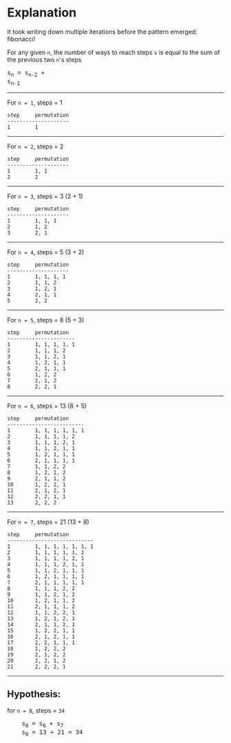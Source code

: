 
# Explanation

It took writing down multiple iterations before the pattern emerged: fibonacci!

For any given `n`, the number of ways to reach steps `s` is equal to the sum of the previous two `n`'s steps

<span><pre>s<sub>n</sub> = s<sub>n-2</sub> + s<sub>n-1</sub></pre><span>

---

For `n = 1`, steps = 1

```
step     permutation
--------------------
1        1
```

---

For `n = 2`, steps = 2

```
step     permutation
--------------------
1        1, 1
2        2
```

---

For `n = 3`, steps = 3  (2 + 1)

```
step     permutation
--------------------
1        1, 1, 1
2        1, 2
3        2, 1
```

---

For `n = 4`, steps = 5  (3 + 2)

```
step     permutation
--------------------
1        1, 1, 1, 1
2        1, 1, 2
3        1, 2, 1
4        2, 1, 1
5        2, 2
```

---

For `n = 5`, steps = 8  (5 + 3)

```
step     permutation
----------------------
1        1, 1, 1, 1, 1
2        1, 1, 1, 2   
3        1, 1, 2, 1   
4        1, 2, 1, 1   
5        2, 1, 1, 1   
6        1, 2, 2      
7        2, 1, 2      
8        2, 2, 1      
```

---

For `n = 6`, steps = 13  (8 + 5)

```
step     permutation
-------------------------
1        1, 1, 1, 1, 1, 1
2        1, 1, 1, 1, 2
3        1, 1, 1, 2, 1
4        1, 1, 2, 1, 1
5        1, 2, 1, 1, 1
6        2, 1, 1, 1, 1
7        1, 1, 2, 2
8        1, 2, 1, 2
9        2, 1, 1, 2
10       1, 2, 2, 1
11       2, 1, 2, 1
12       2, 2, 1, 1
13       2, 2, 2
```

---

For `n = 7`, steps = 21  (13 + 8)

```
step     permutation
----------------------------
1        1, 1, 1, 1, 1, 1, 1
2        1, 1, 1, 1, 1, 2   
3        1, 1, 1, 1, 2, 1
4        1, 1, 1, 2, 1, 1
5        1, 1, 2, 1, 1, 1
6        1, 2, 1, 1, 1, 1
7        2, 1, 1, 1, 1, 1
8        1, 1, 1, 2, 2
9        1, 1, 2, 1, 2
10       1, 2, 1, 1, 2
11       2, 1, 1, 1, 2
12       1, 1, 2, 2, 1
13       1, 2, 1, 2, 1
14       2, 1, 1, 2, 1
15       1, 2, 2, 1, 1
16       2, 1, 2, 1, 1
17       2, 2, 1, 1, 1
18       1, 2, 2, 2
19       2, 1, 2, 2
20       2, 2, 1, 2
21       2, 2, 2, 1
```

---

## Hypothesis:

for `n = 8`, steps = `34`

<span>
  <pre>
    s<sub>8</sub> = s<sub>6</sub> + s<sub>7</sub>
    s<sub>8</sub> = 13 + 21 = 34
  </pre>
<span>
